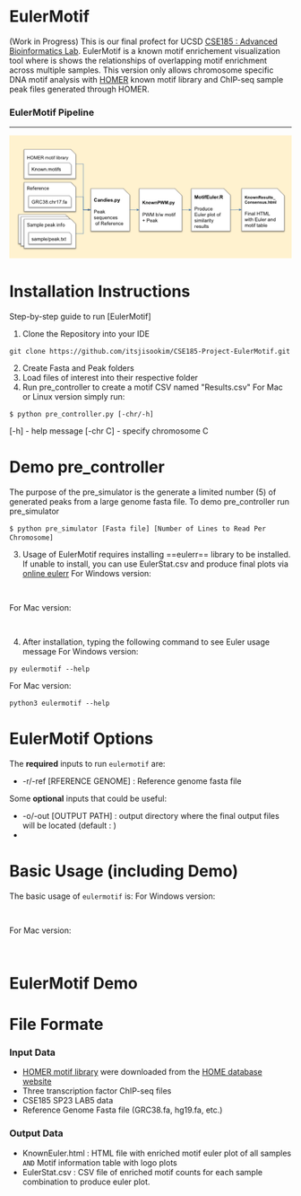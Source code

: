 # EulerMotif
(Work in Progress)
This is our final profect for UCSD [CSE185 : Advanced Bioinformatics Lab](https://catalog.ucsd.edu/courses/CSE.html#:~:text=CSE%20185.%20Advanced%20Bioinformatics%20Laboratory%20(4)). EulerMotif is a known motif enrichement visualization tool where is shows the relationships of overlapping motif enrichment across multiple samples. This version only allows chromosome specific DNA motif analysis with [HOMER](http://homer.ucsd.edu/homer/motif/) known motif library and ChIP-seq sample peak files generated through HOMER.


### EulerMotif Pipeline
---
<p align="center">
  <img src="https://github.com/itsjisookim/CSE185-Project-EulerMotif/blob/main/figures/EulerMotif_Pipeline.v1.png" />
</p>


# Installation Instructions
Step-by-step guide to run [EulerMotif]
1. Clone the Repository into your IDE
<pre><code>git clone https://github.com/itsjisookim/CSE185-Project-EulerMotif.git
</code></pre>
2. Create Fasta and Peak folders
3. Load files of interest into their respective folder
4. Run pre_controller to create a motif CSV named "Results.csv"
</code></pre>
For Mac or Linux version simply run:
<pre><code>$ python pre_controller.py [-chr/-h]
</code></pre>
   [-h] - help message
   [-chr C] - specify chromosome C

# Demo pre_controller  
The purpose of the pre_simulator is the generate a limited number (5) of generated peaks from a large genome fasta file.
To demo pre_controller run pre_simulator 
<pre><code>$ python pre_simulator [Fasta file] [Number of Lines to Read Per Chromosome]
</code></pre>

3. Usage of EulerMotif requires installing ==eulerr== library to be installed. If unable to install, you can use EulerStat.csv and produce final plots via [online eulerr](https://eulerr.co/)
For Windows version:
<pre><code>
</code></pre>
For Mac version:
<pre><code>
</code></pre>

4. After installation, typing the following command to see Euler usage message
For Windows version:
<pre><code>py eulermotif --help
</code></pre>
For Mac version:
<pre><code>python3 eulermotif --help
</code></pre>

# EulerMotif Options
The **required** inputs to run `eulermotif` are:
- -r/-ref [RFERENCE GENOME] : Reference genome fasta file

Some **optional** inputs that could be useful:
- -o/-out [OUTPUT PATH] : output directory where the final output files will be located (default : )
- 

# Basic Usage (including Demo)
The basic usage of `eulermotif` is:
For Windows version:
<pre><code>
</code></pre>
For Mac version:
<pre><code>
</code></pre>

# EulerMotif Demo

# File Formate
### Input Data
- [HOMER motif library](http://homer.ucsd.edu/homer/custom.motifs) were downloaded from the [HOME database website](http://homer.ucsd.edu/homer/motif/motifDatabase.html)
- Three transcription factor ChIP-seq files 
- CSE185 SP23 LAB5 data
- Reference Genome Fasta file (GRC38.fa, hg19.fa, etc.)
### Output Data
- KnownEuler.html : HTML file with enriched motif euler plot of all samples `AND` Motif information table with logo plots
- EulerStat.csv : CSV file of enriched motif counts for each sample combination to produce euler plot.
